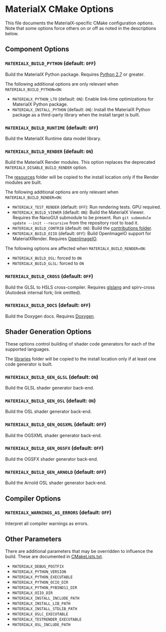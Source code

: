 # MaterialX CMake Options

This file documents the MaterialX-specific CMake configuration options. Note that some options
force others on or off as noted in the descriptions below.

## Component Options

### `MATERIALX_BUILD_PYTHON` (default: `OFF`)

Build the MaterialX Python package. Requires [Python 2.7](https://www.python.org/) or greater.

The following additional options are only relevant when `MATERIALX_BUILD_PYTHON=ON`:

-   `MATERIALX_PYTHON_LTO` (default: `ON`): Enable link-time optimizations for MaterialX Python package.
-   `MATERIALX_INSTALL_PYTHON` (default: `ON`): Install the MaterialX Python package as a third-party library when the install target is built.

### `MATERIALX_BUILD_RUNTIME` (default: `OFF`)

Build the MaterialX Runtime data model library.

### `MATERIALX_BUILD_RENDER` (default: `ON`)

Build the MaterialX Render modules. This option replaces the deprecated `MATERIALX_DISABLE_BUILD_RENDER` option.

The [resources](resources) folder will be copied to the install location only if the Render modules are built.

The following additional options are only relevant when `MATERIALX_BUILD_RENDER=ON`:

-   `MATERIALX_TEST_RENDER` (default: `OFF`): Run rendering tests. GPU required.
-   `MATERIALX_BUILD_VIEWER` (default: `ON`): Build the MaterialX Viewer. Requires the NanoGUI submodule to be present. Run `git submodule update --init --recursive` from the repository root to load it.
-   `MATERIALX_BUILD_CONTRIB` (default: `ON`): Build the [contributions folder](source/MaterialXContrib).
-   `MATERIALX_BUILD_OIIO` (default: `OFF`): Build OpenImageIO support for MaterialXRender. Requires [OpenImageIO](http://www.openimageio.org/).

The following options are affected when `MATERIALX_BUILD_RENDER=ON`:

-   `MATERIALX_BUILD_OSL`: forced to `ON`
-   `MATERIALX_BUILD_GLSL`: forced to `ON`

### `MATERIALX_BUILD_CROSS` (default: `OFF`)

Build the GLSL to HSLS cross-compiler. Requires [glslang](https://github.com/KhronosGroup/glslang) and spirv-cross (Autodesk internal fork; link omitted).

### `MATERIALX_BUILD_DOCS` (default: `OFF`)

Build the Doxygen docs. Requires [Doxygen](http://www.doxygen.nl/).

## Shader Generation Options

These options control building of shader code generators for each of the supported languages.

The [libraries](libraries) folder will be copied to the install location only if at least one code generator is built.

### `MATERIALX_BUILD_GEN_GLSL` (default: `ON`)

Build the GLSL shader generator back-end.

### `MATERIALX_BUILD_GEN_OSL` (default: `ON`)

Build the OSL shader generator back-end.

### `MATERIALX_BUILD_GEN_OGSXML` (default: `OFF`)

Build the OGSXML shader generator back-end.

### `MATERIALX_BUILD_GEN_OGSFX` (default: `OFF`)

Build the OGSFX shader generator back-end.

### `MATERIALX_BUILD_GEN_ARNOLD` (default: `OFF`)

Build the Arnold OSL shader generator back-end.

## Compiler Options

### `MATERIALX_WARNINGS_AS_ERRORS` (default: `OFF`)

Interpret all compiler warnings as errors.

## Other Parameters

There are additional parameters that may be overridden to influence the build. These are documented in [CMakeLists.txt](CMakeLists.txt).

-   `MATERIALX_DEBUG_POSTFIX`
-   `MATERIALX_PYTHON_VERSION`
-   `MATERIALX_PYTHON_EXECUTABLE`
-   `MATERIALX_PYTHON_OCIO_DIR`
-   `MATERIALX_PYTHON_PYBIND11_DIR`
-   `MATERIALX_OIIO_DIR`
-   `MATERIALX_INSTALL_INCLUDE_PATH`
-   `MATERIALX_INSTALL_LIB_PATH`
-   `MATERIALX_INSTALL_STDLIB_PATH`
-   `MATERIALX_OSLC_EXECUTABLE`
-   `MATERIALX_TESTRENDER_EXECUTABLE`
-   `MATERIALX_OSL_INCLUDE_PATH`
